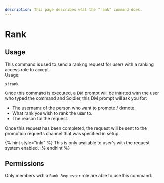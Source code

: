 ```yaml
---
description: This page describes what the "rank" command does.
---
```


# Rank

## Usage

This command is used to send a ranking request for users with a ranking access role to accept.  
Usage:

```text
s!rank
```

Once this command is executed, a DM prompt will be initiated with the user who typed the command and Soldier,  this DM prompt will ask you for:

* The username of the person who want to promote / demote.
* What rank you wish to rank the user to.
* The reason for the request.

Once this request has been completed, the request will be sent to the promotion requests channel that was specified in setup.

{% hint style="info" %}
This is only available to user's with the request system enabled.
{% endhint %}

## Permissions

Only members with a `Rank Requester` role are able to use this command.

